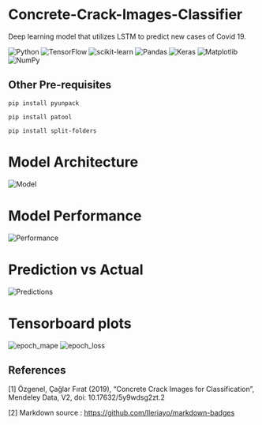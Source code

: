 # Concrete-Crack-Images-Classifier

Deep learning model that utilizes LSTM to predict new cases of Covid 19.

![Python](https://img.shields.io/badge/python-3670A0?style=for-the-badge&logo=python&logoColor=ffdd54)
![TensorFlow](https://img.shields.io/badge/TensorFlow-%23FF6F00.svg?style=for-the-badge&logo=TensorFlow&logoColor=white)
![scikit-learn](https://img.shields.io/badge/scikit--learn-%23F7931E.svg?style=for-the-badge&logo=scikit-learn&logoColor=white)
![Pandas](https://img.shields.io/badge/pandas-%23150458.svg?style=for-the-badge&logo=pandas&logoColor=white)
![Keras](https://img.shields.io/badge/Keras-%23D00000.svg?style=for-the-badge&logo=Keras&logoColor=white)
![Matplotlib](https://img.shields.io/badge/Matplotlib-%23ffffff.svg?style=for-the-badge&logo=Matplotlib&logoColor=black)
![NumPy](https://img.shields.io/badge/numpy-%23013243.svg?style=for-the-badge&logo=numpy&logoColor=white)

## Other Pre-requisites

`pip install pyunpack`

`pip install patool`

`pip install split-folders`

# Model Architecture
![Model](?raw=true)

# Model Performance
![Performance](?raw=true)

# Prediction vs Actual
![Predictions]()

# Tensorboard plots
![epoch_mape](?raw=true)
![epoch_loss](?raw=true)

## References
<a id="1">[1]</a> 
Özgenel, Çağlar Fırat (2019), “Concrete Crack Images for Classification”, Mendeley Data, V2, doi: 10.17632/5y9wdsg2zt.2

<a id="2">[2]</a> Markdown source : https://github.com/Ileriayo/markdown-badges
